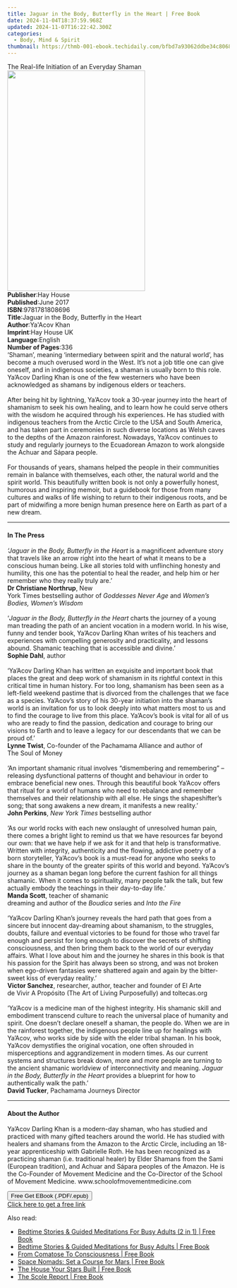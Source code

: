 ```yaml
---
title: Jaguar in the Body, Butterfly in the Heart | Free Book
date: 2024-11-04T18:37:59.968Z
updated: 2024-11-07T16:22:42.300Z
categories:
  - Body, Mind & Spirit
thumbnail: https://thmb-001-ebook.techidaily.com/bfbd7a93062ddbe34c80689554db31490e9e01f4385aad7ead9b39f0729cf9aa.jpg
---
```

<main id="book-container">
  <div class="flex flex-col">
    <div class="book-brief flex-1 py-6 px-4 sm:p-6 md:py-10 md:px-8">
      <!-- brief-->
      <div class="book-brief-main">
        The Real-life Initiation of an Everyday Shaman
      </div>
    </div>
    <div
      class="book-meta-info flex-1 grid gap-4 col-start-1 col-end-3 row-start-1 sm:mb-6 sm:grid-cols-4 lg:gap-6 lg:col-start-2 lg:row-end-6 lg:row-span-6 lg:mb-0"
    >
      <div
        class="book-meta-info-left place-content-center mt-4 p-4 text-sm leading-6 col-start-2 col-span-2 dark:text-slate-400"
      >
        <img
          class="w-full h-500 object-cover rounded-lg sm:h-255 sm:col-span-2 lg:col-span-full"
          src="https://img-001-ebook.techidaily.com/05acf80a99a1c27c72e55ae02663082696fe20e573c9293a120aa6805f214f83.jpg"
          alt=""
          width="312"
          height="500"
        />
      </div>
      <div
        class="book-meta-info-right mt-2 col-start-1 row-start-2 col-span-3 self-center"
      >
        <!-- meta data  -->
        <div class="flex flex-col px-4 md:px-8">
          <div class="flex-1">
            <strong>Publisher</strong>:<span class="px-2">Hay House</span>
          </div>
          <div class="flex-1">
            <strong>Published</strong>:<span class="px-2">June 2017</span>
          </div>
          <div class="flex-1">
            <strong>ISBN</strong>:<span class="px-2">9781781808696</span>
          </div>
          <div class="flex-1">
            <strong>Title</strong>:<span class="px-2"
              >Jaguar in the Body, Butterfly in the Heart</span
            >
          </div>
          <div class="flex-1">
            <strong>Author</strong>:<span class="px-2">Ya&#39;Acov Khan</span>
          </div>
          <div class="flex-1">
            <strong>Imprint</strong>:<span class="px-2">Hay House UK</span>
          </div>
          <div class="flex-1">
            <strong>Language</strong>:<span class="px-2">English</span>
          </div>
          <div class="flex-1">
            <strong>Number of Pages</strong>:<span class="px-2">336</span>
          </div>
        </div>
      </div>
    </div>
    <div class="book-description flex-1 py-6 px-4 sm:p-6 md:py-10 md:px-8">
      <div class="book-description-main">
        <div accordion-content="" id="description">
          ‘Shaman’, meaning ‘intermediary between spirit and the natural world’,
          has become a much overused word in the West. It’s not a job title one
          can give oneself, and in indigenous societies, a shaman is usually
          born to this role. Ya’Acov Darling Khan is one of the few westerners
          who have been acknowledged as shamans by indigenous elders or
          teachers.<br /><br />After being hit by lightning, Ya’Acov took a
          30-year journey into the heart of shamanism to seek his own healing,
          and to learn how he could serve others with the wisdom he acquired
          through his experiences. He has studied with indigenous teachers from
          the Arctic Circle to the USA and South America, and has taken part in
          ceremonies in such diverse locations as Welsh caves to the depths of
          the Amazon rainforest. Nowadays, Ya’Acov continues to study and
          regularly journeys to the Ecuadorean Amazon to work alongside the
          Achuar and Sápara people.<br /><br />For thousands of years, shamans
          helped the people in their communities remain in balance with
          themselves, each other, the natural world and the spirit world. This
          beautifully written book is not only a powerfully honest, humorous and
          inspiring memoir, but a guidebook for those from many cultures and
          walks of life wishing to return to their indigenous roots, and be part
          of midwifing a more benign human presence here on Earth as part of a
          new dream.
        </div>
        <div class="accordion-fader"></div>
      </div>
    </div>
    <div class="book-excerpts flex-1 py-6 px-4 sm:p-6 md:py-10 md:px-8">
      <!-- excerpts-->
      <div class="book-excerpts-main">
        <hr />
        <h4 class="placeholder placeholder-heading">
          <span>In The Press</span>
        </h4>
        <p>
          <i>‘Jaguar in the Body, Butterfly in the Heart</i>&nbsp;is a
          magnificent adventure story that travels like an arrow right into the
          heart of what it means to be a conscious human being. Like all stories
          told with unflinching honesty and humility, this one has the potential
          to heal the reader, and help him or her remember who they really truly
          are.’<br /><b>Dr Christiane&nbsp;Northrup</b>, New
          York&nbsp;Times&nbsp;bestselling&nbsp;author&nbsp;of&nbsp;<i
            >Goddesses&nbsp;Never Age&nbsp;</i
          >and&nbsp;<i>Women’s Bodies, Women’s&nbsp;Wisdom</i><br /><br />‘<i
            >Jaguar in the Body, Butterfly in the Heart</i
          >&nbsp;charts the journey of a young man treading the path of an
          ancient vocation in a modern world. In his wise, funny and tender
          book, Ya’Acov Darling Khan writes of his teachers and experiences with
          compelling generosity and practicality, and lessons abound. Shamanic
          teaching that is accessible and divine.’<br /><b>Sophie Dahl</b>,
          author<br /><br />‘Ya’Acov Darling Khan has written an exquisite and
          important book that places the great and deep work of shamanism in its
          rightful context in this critical time in human history. For too long,
          shamanism has been seen as a left-field weekend pastime that is
          divorced from the challenges that we face as a species. Ya’Acov’s
          story of his 30-year initiation into the shaman’s world is an
          invitation for us to look deeply into what matters most to us and to
          find the courage to live from this place. Ya’Acov’s book is vital for
          all of us who are ready to find the passion, dedication and courage to
          bring our visions to Earth and to leave a legacy for our descendants
          that we can be proud of.’<br /><b>Lynne&nbsp;Twist</b>,
          Co-founder&nbsp;of&nbsp;the&nbsp;Pachamama
          Alliance&nbsp;and&nbsp;author&nbsp;of
          The&nbsp;Soul&nbsp;of&nbsp;Money<br /><br />‘An important shamanic
          ritual involves “dismembering and remembering” – releasing
          dysfunctional patterns of thought and behaviour in order to embrace
          beneficial new ones. Through this beautiful book Ya’Acov offers that
          ritual for a world of humans who need to rebalance and remember
          themselves and their relationship with all else. He sings the
          shapeshifter’s song; that song awakens a new dream, it manifests a new
          reality.’<br /><b>John&nbsp;Perkins</b>,&nbsp;<i
            >New York&nbsp;Times&nbsp;</i
          >bestselling&nbsp;author<br /><br />‘As our world rocks with each new
          onslaught of unresolved human pain, there comes a bright light to
          remind us that we have resources far beyond our own: that we have help
          if we ask for it and that help is transformative. Written with
          integrity, authenticity and the flowing, addictive poetry of a born
          storyteller, Ya’Acov’s book is a must-read for anyone who seeks to
          share in the bounty of the greater spirits of this world and
          beyond.&nbsp;Ya’Acov’s journey as a shaman began long before the
          current fashion for all things shamanic. When it comes to
          spirituality, many people talk the talk, but few actually embody the
          teachings in their day-to-day life.’<br /><b>Manda&nbsp;Scott</b>,
          teacher&nbsp;of&nbsp;shamanic
          dreaming&nbsp;and&nbsp;author&nbsp;of&nbsp;the&nbsp;<i>Boudica&nbsp;</i>series&nbsp;and&nbsp;<i
            >Into&nbsp;the&nbsp;Fire</i
          ><br /><br />‘Ya’Acov Darling Khan’s journey reveals the hard path
          that goes from a sincere but innocent day-dreaming about shamanism, to
          the struggles, doubts, failure and eventual victories to be found for
          those who travel far enough and persist for long enough to discover
          the secrets of shifting consciousness, and then bring them back to the
          world of our everyday affairs.&nbsp;What I love about him and the
          journey he shares in this book is that his passion for the Spirit has
          always been so strong, and was not broken when ego-driven fantasies
          were shattered again and again by the bitter-sweet kiss of everyday
          reality.’<br /><b>Victor&nbsp;Sanchez</b>, researcher, author,
          teacher&nbsp;and&nbsp;founder&nbsp;of&nbsp;El&nbsp;Arte
          de&nbsp;Vivir&nbsp;A Propósito (The Art&nbsp;of
          Living&nbsp;Purposefully) and&nbsp;toltecas.org<br /><br />‘Ya’Acov is
          a medicine man of the highest integrity. His shamanic skill and
          embodiment transcend culture to reach the universal place of humanity
          and spirit. One doesn’t declare oneself a shaman, the people do. When
          we are in the rainforest together, the indigenous people line up for
          healings with Ya’Acov, who works side by side with the elder tribal
          shaman.&nbsp;In his book, Ya’Acov demystifies the original vocation,
          one often shrouded in misperceptions and aggrandizement in modern
          times. As our current systems and structures break down, more and more
          people are turning to the ancient shamanic worldview of
          interconnectivity and meaning.&nbsp;<i
            >Jaguar in the Body, Butterfly in the Heart</i
          >&nbsp;provides a blueprint for how to authentically walk the
          path.’<br /><b>David&nbsp;Tucker</b>, Pachamama Journeys&nbsp;Director
        </p>
      </div>
    </div>
    <div class="book-about-author flex-1 py-6 px-4 sm:p-6 md:py-10 md:px-8">
      <!-- about author-->
      <div class="book-main-author-main">
        <hr />
        <h4 class="placeholder placeholder-heading">
          <span>About the Author</span>
        </h4>
        <p>
          Ya’Acov Darling Khan is a modern-day shaman, who has studied and
          practiced with many gifted teachers around the world. He has studied
          with healers and shamans from the Amazon to the Arctic Circle,
          including an 18-year apprenticeship with Gabrielle Roth. He has been
          recognized as a practicing shaman (i.e. traditional healer) by Elder
          Shamans from the Sami (European tradition), and Achuar and Sápara
          peoples of the Amazon. He is the Co-Founder of Movement Medicine and
          the Co-Director of the School of Movement Medicine.
          www.schoolofmovementmedicine.com
        </p>
      </div>
    </div>
    <div class="book-free-get flex-1 py-6 px-4 sm:p-6 md:py-10 md:px-8">
      <button
        id="btn-free-get"
        class="bg-blue-500 hover:bg-blue-700 text-white font-bold py-2 px-4 rounded"
      >
        Free Get EBook (.PDF/.epub)
      </button>
      <div id="countdown-display" class="px-2 text-lg mt-2"></div>
      <a
        id="free-link"
        class="hidden bg-blue-500 hover:bg-blue-700 text-white font-bold py-2 px-4 rounded"
        href="https://www.ebooks.com/en-us/book/96317169/jaguar-in-the-body-butterfly-in-the-heart/ya-acov-khan/"
        target="_blank"
        >Click here to get a free link</a
      >
    </div>
    <script>
      let countdownTime = 0;
      let countdownInterval = null;
      document
        .getElementById('btn-free-get')
        .addEventListener('click', startCountdown);
      function startCountdown() {
        countdownTime = new Date().getTime() + 60000 * 3;
        countdownInterval = setInterval(updateCountdown, 1000);
        document.getElementById('btn-free-get').disabled = true;
        document
          .getElementById('btn-free-get')
          .classList.add('bg-gray-500', 'cursor-not-allowed');
      }
      function updateCountdown() {
        let currentTime = new Date().getTime();
        let timeLeft = countdownTime - currentTime;
        let secondsLeft = Math.floor(timeLeft / 1000);
        document.getElementById('countdown-display').innerHTML =
          `Remaining time: ${secondsLeft} seconds.`;
        if (secondsLeft <= 0) {
          clearInterval(countdownInterval);
          document.getElementById('btn-free-get').classList.add('hidden');
          document.getElementById('free-link').classList.remove('hidden');
          document.getElementById('countdown-display').innerHTML = '';
        }
      }
    </script>
  </div>
</main>

<ins class="adsbygoogle"
      style="display:block"
      data-ad-client="ca-pub-7571918770474297"
      data-ad-slot="8358498916"
      data-ad-format="auto"
      data-full-width-responsive="true"></ins>
    

<span class="atpl-alsoreadstyle">Also read:</span>
<div><ul>
<li><a href="https://novels-ebooks.techidaily.com/210065089-9781989838525-bedtime-stories-guided-meditations-for-busy-adults-2-in-1/"><u>Bedtime Stories & Guided Meditations For Busy Adults (2 in 1) | Free Book</u></a></li>
<li><a href="https://novels-ebooks.techidaily.com/210065087-9781989838518-bedtime-stories-guided-meditations-for-busy-adults/"><u>Bedtime Stories & Guided Meditations for Busy Adults | Free Book</u></a></li>
<li><a href="https://novels-ebooks.techidaily.com/210066908-9780578714646-from-comatose-to-consciousness/"><u>From Comatose To Consciousness | Free Book</u></a></li>
<li><a href="https://novels-ebooks.techidaily.com/210065471-9781982152321-space-nomads-set-a-course-for-mars/"><u>Space Nomads: Set a Course for Mars | Free Book</u></a></li>
<li><a href="https://novels-ebooks.techidaily.com/210065396-9781982164874-the-house-your-stars-built/"><u>The House Your Stars Built | Free Book</u></a></li>
<li><a href="https://novels-ebooks.techidaily.com/210066607-9781908421395-the-scole-report/"><u>The Scole Report | Free Book</u></a></li>
</ul></div>

